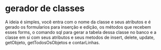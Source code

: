 # gerador de classes
A ideia é simples, você entra com o nome da classe e seus atributos e é gerado os formularios para inserção e edição,
os métodos que recebem esses forms, o comando sql para gerar a tabela dessa classe no banco e a classe em si com seus atributos e seus metodos de insert,
delete, update, getObjeto, getTodosOsObjetos e contarLinhas. 